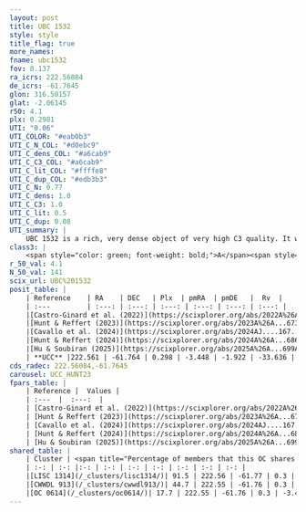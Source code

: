 ```yaml
---
layout: post
title: UBC 1532
style: style
title_flag: true
more_names: 
fname: ubc1532
fov: 0.137
ra_icrs: 222.56084
de_icrs: -61.7645
glon: 316.50157
glat: -2.06145
r50: 4.1
plx: 0.2981
UTI: "0.06"
UTI_COLOR: "#eab0b3"
UTI_C_N_COL: "#d0ebc9"
UTI_C_dens_COL: "#a6cab9"
UTI_C_C3_COL: "#a6cab9"
UTI_C_lit_COL: "#ffffe8"
UTI_C_dup_COL: "#edb3b3"
UTI_C_N: 0.77
UTI_C_dens: 1.0
UTI_C_C3: 1.0
UTI_C_lit: 0.5
UTI_C_dup: 0.08
UTI_summary: |
    UBC 1532 is a rich, very dense object of very high C3 quality. It was recently reported but it is moderately studied in the literature.<br><br><span style="color: #99180f; font-weight: bold;">Warning: </span>This is very likely a duplicate object, which shares a large percentage of members with at least one previously reported entry.
class3: |
    <span style="color: green; font-weight: bold;">A</span><span style="color: green; font-weight: bold;">A</span>
r_50_val: 4.1
N_50_val: 141
scix_url: UBC%201532
posit_table: |
    | Reference    | RA    | DEC   | Plx  | pmRA  | pmDE   |  Rv  |
    | :---         | :---: | :---: | :---: | :---: | :---: | :---: |
    |[Castro-Ginard et al. (2022)](https://scixplorer.org/abs/2022A%26A...661A.118C) | 222.56 | -61.77 | 0.29 | -3.44 | -1.91 | -- |
    |[Hunt & Reffert (2023)](https://scixplorer.org/abs/2023A%26A...673A.114H) | 222.566 | -61.76 | 0.291 | -3.457 | -1.912 | -37.905 |
    |[Cavallo et al. (2024)](https://scixplorer.org/abs/2024AJ....167...12C) | 222.569 | -61.769 | 0.294 | -- | -- | -- |
    |[Hunt & Reffert (2024)](https://scixplorer.org/abs/2024A%26A...686A..42H) | 222.566 | -61.76 | 0.291 | -3.457 | -1.912 | -37.905 |
    |[Hu & Soubiran (2025)](https://scixplorer.org/abs/2025A%26A...699A.246H) | 222.569 | -61.769 | -- | -- | -- | -- |
    | **UCC** |222.561 | -61.764 | 0.298 | -3.448 | -1.922 | -33.636 | 
cds_radec: 222.56084,-61.7645
carousel: UCC_HUNT23
fpars_table: |
    | Reference |  Values |
    | :---  |  :---:  |
    | [Castro-Ginard et al. (2022)](https://scixplorer.org/abs/2022A%26A...661A.118C) | `AV=1.805, Dist=3518, logAge=8.751` |
    | [Hunt & Reffert (2023)](https://scixplorer.org/abs/2023A%26A...673A.114H) | `AV50=3.025, diffAV50=2.537, MOD50=12.369, logAge50=8.053` |
    | [Cavallo et al. (2024)](https://scixplorer.org/abs/2024AJ....167...12C) | `AV50=2.5, dMod50=11.9, logAge50=8.78, [Fe/H]50=0.31` |
    | [Hunt & Reffert (2024)](https://scixplorer.org/abs/2024A%26A...686A..42H) | `MassJ=1887.23` |
    | [Hu & Soubiran (2025)](https://scixplorer.org/abs/2025A%26A...699A.246H) | `MA22=-0.16, MA23f=-0.13, MA23g=0.15, MZ23=-0.03, MK24=-0.1, MF24=-0.21` |
shared_table: |
    | Cluster | <span title="Percentage of members that this OC shares with the ones listed">%</span>   | RA   | DEC   | Plx   | pmRA  | pmDE  | Rv | UTI |
    | :-: | :-: |:-: | :-: | :-: | :-: | :-: | :-: | :-: |
    |[LISC 1314](/_clusters/lisc1314/)| 91.5 | 222.56 | -61.77 | 0.3 | -3.45 | -1.92 | -33.64 |0.55 |
    |[CWWDL 913](/_clusters/cwwdl913/)| 44.7 | 222.55 | -61.76 | 0.3 | -3.44 | -1.91 | -34.03 |0.0 |
    |[OC 0614](/_clusters/oc0614/)| 17.7 | 222.55 | -61.76 | 0.3 | -3.43 | -1.9 | -34.03 |0.0 |
---
```

